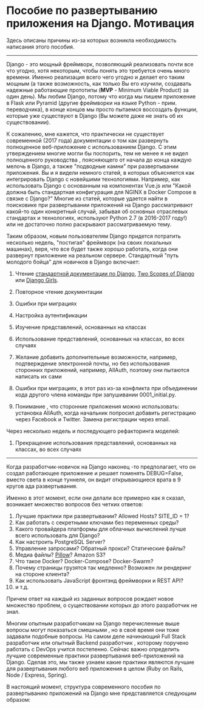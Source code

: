 # Пособие по развертыванию приложения на Django. Мотивация

Здесь описаны причины из-за которых возникла необходимость написания этого пособия.

---

Django - это мощный фреймворк, позволяющий реализовать почти все что угодно, хотя некоторым, чтобы понять это требуется очень много времени. Именно реализация всего чего угодно и делает его таким мощным \(а также возможность, как только Вы его изучили, создавать надежные работающие прототипы \(**MVP** - Minimum Viable Product\) за один день\). Мы любим Django, потому что когда мы пишем приложение в Flask или Pyramid \(другие фреймворки на языке Python - прим. переводчика\), в конце концов мы просто пытаемся воссоздать функции, которые уже существуют в Django \(Вы можете даже не знать об их существовании\).

К сожалению, мне кажется, что практически не существует современной \(2017 года\) документации о том как развернуть полноценное веб-приложение с использованием Django. С этим утверждением многие могли бы поспорить, тем не менее я не видел полноценного руководства , поясняющего от начала до конца каждую мелочь в Django, а также "подводные камни" при развертывании приложения. Вы и я видели немного статей, в которых объясняется как интегрировать Django c новейшими технологиями. Например, как использовать Django с основанным на компонентах Vue.js или "Какой должна быть стандартная конфигурация для NGINX в Docker Compose в связке с Django?" Многие из статей, которые удается найти в поисковике при развертывании приложений на Django рассматривают какой-то один конкретный случай, забывая об основных отраслевых стандартах и технологиях, используют Python 2.7 \(в 2016-2017 году!\) или не достаточно полно раскрывают рассматриваемую тему.

Таким образом, новым пользователям Django придется потратить несколько недель, "постигая" фреймворк \(на своих локальных машинах\), веря, что все будет также хорошо работать, когда они развернут приложение на реальном сервере. Стандартный "путь молодого бойца" для новичков в Django включает:

1. Чтение [стандартной документации по Django](https://docs.djangoproject.com/en/dev/intro/), [Two Scopes of Django](https://www.twoscoopspress.com/) или [Django Girls](https://tutorial.djangogirls.org/en/).
2. Повторное чтение документации
3. Ошибки при миграциях
4. Настройка аутентификации
5. Изучение представлений, основанных на классах

6. Использование представлений, основанных на классах, во всех случаях

7. Желание добавить дополнительные возможности, например, подтверждение электронной почты, но без использования сторонних приложений, например, AllAuth, поэтому они пытаются написать их сами

8. Ошибки при миграциях, в этот раз из-за конфликта при объединении кода другого члена команды при запушивании 0001\_initial.py.

9. Понимание , что сторонние приложения можно использовать: установка AllAuth, когда начальник попросил добавить регистрацию через Facebook и Twitter. Замена регистрации через email.

Через несколько недель и последующего рефакторинга моделей:

1. Прекращение использования представлений, основанных на классах, во всех случаях

---

Когда разработчик-новичок на Django наконец -то предполагает, что он создал работающее приложение и решает поменять DEBUG=False, вместо света в конце туннеля, он видит открывающиеся врата в 9 кругов ада развертывания.

Именно в этот момент, если они делали все примерно как я сказал, возникает множество вопросов без четких ответов:

1. Лучшие практики при развертывании? Allowed Hosts? SITE\_ID = 1?
2. Как работать с секретными ключами без переменных среды?
3. Какого провайдера платформы для облачных вычислений лучше всего использовать для Django?
4. Как настроить PostgreSQL Server?
5. Управление запросами? Обратный прокси? Статические файлы?
6. Медиа файлы? [Pillow](https://github.com/python-pillow/Pillow)? Amazon S3?
7. Что такое Docker? Docker-Compose? Docker-Swarm?
8. Почему страницы грузятся так медленно? Возможен ли рендеринг на стороне клиента?
9. Как использовать JavaScript фронтэнд фреймворки и REST API?
10. и т.д.

Причем ответ на каждый из заданных вопросов рождает новое множество проблем, о существовании которых до этого разработчик не знал.

Многим опытным разработчикам на Django перечисленные выше вопросы могут показаться смешными , но в своё время они тоже задавали подобные вопросы. На самом деле начинающий Full Stack разработчик или опытный Backend разработчик , которому поручено работать с DevOps учится постепенно. Сейчас важно определить лучшие современные практики развертывания веб-приложений на Django. Сделав это, мы также узнаем какие практики являются лучшие для развертывания любого веб приложения в целом \(Ruby on Rails, Node / Express, Spring\).

В настоящий момент, структура современного пособия по развертыванию приложений на Django мне представляется следующим образом:



